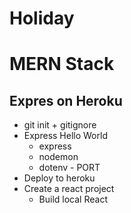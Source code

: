 # Holiday
# MERN Stack

## Expres on Heroku

* git init + gitignore
* Express Hello World
  * express
  * nodemon
  * dotenv - PORT
* Deploy to heroku
* Create a react project
  * Build local React 
